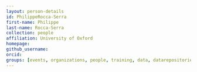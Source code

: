 ```yaml
---
layout: person-details
id: PhilippeRocca-Serra
first-name: Philippe
last-name: Rocca-Serra
collection: people
affiliation: University of Oxford
homepage:
github_username:
orcid:
groups: [events, organizations, people, training, data, datarepositories, standards, tools, community, biologicalentities, phenotypes, samples]
---
```

